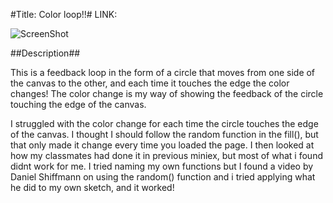 #Title: Color loop!!#
LINK: 

![ScreenShot]([https://github.com/SumayaMMJ/all_miniex_AP2017/blob/master/mini_ex4/miniex4.JPG])

##Description##

This is a feedback loop in the form of a circle that moves from one side of the canvas to the other, and each time it touches the edge the color changes!
The color change is my way of showing the feedback of the circle touching the edge of the canvas.

I struggled with the color change for each time the circle touches the edge of the canvas. I thought I should follow the random function in the fill(), but that only made it change every time you loaded the page.
I then looked at how my classmates had done it in previous miniex, but most of what i found didnt work for me. I tried naming my own functions but I found a video by Daniel Shiffmann on using the random() function and i tried applying what he did to my own sketch, and it worked!

